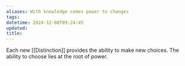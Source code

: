 ```yaml
---
aliases: With knowledge comes power to changes
tags: 
datetime: 2024-12-08T09:24:45
updated: 
title: 
---
```

Each new [[Distinction]] provides the ability to make new choices. The ability to choose lies at the root of power.